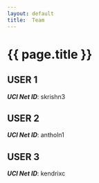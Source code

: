 ```yaml
---
layout: default
title:  Team
---
```


# {{ page.title }}


## USER 1
***UCI Net ID***: skrishn3

## USER 2
***UCI Net ID***: antholn1

## USER 3
***UCI Net ID***: kendrixc
